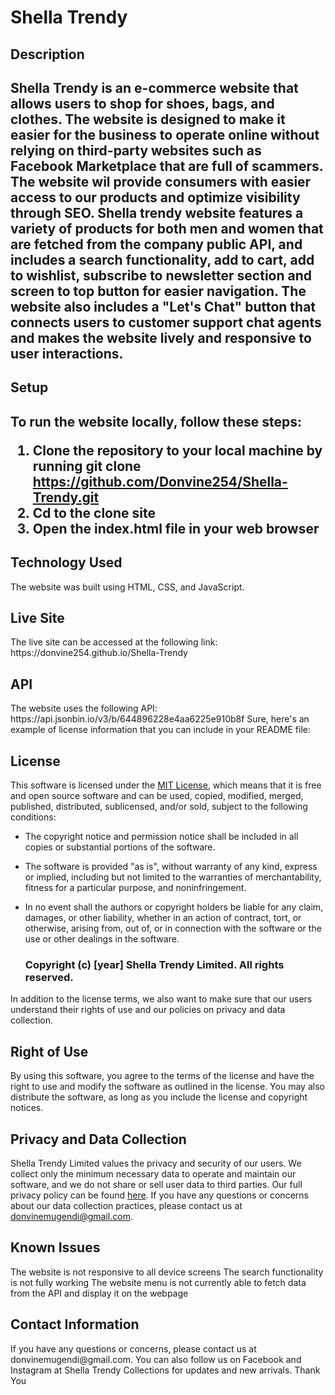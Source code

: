 <h1>Shella Trendy</h1>
<h2>Description<h2>
Shella Trendy is an e-commerce website that allows users to shop for shoes, bags, and clothes.
The website is designed to make it easier for the business to operate online without relying on third-party websites such as Facebook Marketplace that are full of scammers. The website wil provide consumers with easier access to our products and optimize visibility through SEO. Shella trendy website features a variety of products for both men and women that are fetched from the company public API, and includes a search functionality, add to cart, add to wishlist, subscribe to newsletter section and screen to top button for easier navigation. The website also includes a "Let's Chat" button that connects users to customer support chat agents and makes the website lively and responsive to user interactions.

<h2>Setup<h2>
To run the website locally, follow these steps:

1. Clone the repository to your local machine by running
git clone https://github.com/Donvine254/Shella-Trendy.git
2. Cd to the clone site
3. Open the index.html file in your web browser
  <h2>Technology Used</h2>
The website was built using HTML, CSS, and JavaScript.

  <h2>Live Site</h2>
The live site can be accessed at the following link: https://donvine254.github.io/Shella-Trendy

<h2>API</h2>
The website uses the following API: https://api.jsonbin.io/v3/b/644896228e4aa6225e910b8f
  Sure, here's an example of license information that you can include in your README file:

  <h2>License</h2>

This software is licensed under the [MIT License](https://opensource.org/licenses/MIT), which means that it is free and open source software and can be used, copied, modified, merged, published, distributed, sublicensed, and/or sold, subject to the following conditions:

- The copyright notice and permission notice shall be included in all copies or substantial portions of the software.
- The software is provided "as is", without warranty of any kind, express or implied, including but not limited to the warranties of merchantability, fitness for a particular purpose, and noninfringement.
- In no event shall the authors or copyright holders be liable for any claim, damages, or other liability, whether in an action of contract, tort, or otherwise, arising from, out of, or in connection with the software or the use or other dealings in the software.

  <h3>Copyright (c) [year] Shella Trendy Limited. All rights reserved.</h3>

In addition to the license terms, we also want to make sure that our users understand their rights of use and our policies on privacy and data collection. 

  <h2>Right of Use</h2>

By using this software, you agree to the terms of the license and have the right to use and modify the software as outlined in the license. You may also distribute the software, as long as you include the license and copyright notices.

  <h2>Privacy and Data Collection</h2>

Shella Trendy Limited values the privacy and security of our users. We collect only the minimum necessary data to operate and maintain our software, and we do not share or sell user data to third parties. Our full privacy policy can be found [here](https://www.shellatrendy.com/privacy-policy). If you have any questions or concerns about our data collection practices, please contact us at donvinemugendi@gmail.com.

  <h2>Known Issues</h2>
The website is not responsive to all device screens
The search functionality is not fully working
The website menu is not currently able to fetch data from the API and display it on the webpage
  <h2>Contact Information</h2>
If you have any questions or concerns, please contact us at donvinemugendi@gmail.com. You can also follow us on Facebook and Instagram at Shella Trendy Collections for updates and new arrivals.
Thank You
